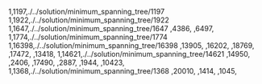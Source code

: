 1,1197,./../solution/minimum_spanning_tree/1197
1,1922,./../solution/minimum_spanning_tree/1922
1,1647,./../solution/minimum_spanning_tree/1647
,4386,
,6497,
1,1774,./../solution/minimum_spanning_tree/1774
1,16398,./../solution/minimum_spanning_tree/16398
,13905,
,16202,
,18769,
,17472,
,13418,
1,14621,./../solution/minimum_spanning_tree/14621
,14950,
,2406,
,17490,
,2887,
,1944,
,10423,
1,1368,./../solution/minimum_spanning_tree/1368
,20010,
,1414,
,1045,
